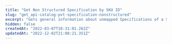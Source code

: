 ```yaml
---
title: "Get Non Structured Specification by SKU ID"
slug: "get_api-catalog-pvt-specification-nonstructured"
excerpt: "Gets general information about unmapped Specifications of a Seller's SKU in a Marketplace by SKU ID. \r\n## Response body example\r\n\r\n```json\r\n[\r\n{\r\n    \"Id\": 1010,\r\n    \"SkuId\": 310119072,\r\n    \"SpecificationName\": \"size\",\r\n    \"SpecificationValue\": \"Small\"\r\n}\r\n]\r\n```"
hidden: false
createdAt: "2022-03-07T18:31:01.262Z"
updatedAt: "2022-12-02T21:08:21.351Z"
---
```

